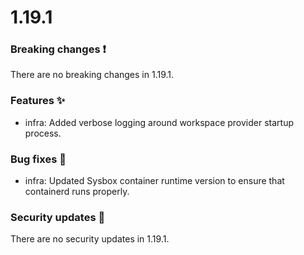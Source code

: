 # 1.19.1

### Breaking changes ❗

There are no breaking changes in 1.19.1.

### Features ✨

- infra: Added verbose logging around workspace provider startup process.

### Bug fixes 🐛

- infra: Updated Sysbox container runtime version to ensure that containerd runs
  properly.

### Security updates 🔐

There are no security updates in 1.19.1.
